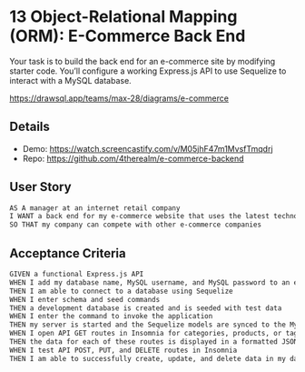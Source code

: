 # 13 Object-Relational Mapping (ORM): E-Commerce Back End
Your task is to build the back end for an e-commerce site by modifying starter code. You’ll configure a working Express.js API to use Sequelize to interact with a MySQL database.

https://drawsql.app/teams/max-28/diagrams/e-commerce


## Details
* Demo: https://watch.screencastify.com/v/M05jhF47m1MvsfTmqdrj
* Repo: https://github.com/4therealm/e-commerce-backend


## User Story

```md
AS A manager at an internet retail company
I WANT a back end for my e-commerce website that uses the latest technologies
SO THAT my company can compete with other e-commerce companies
```

## Acceptance Criteria

```md
GIVEN a functional Express.js API
WHEN I add my database name, MySQL username, and MySQL password to an environment variable file
THEN I am able to connect to a database using Sequelize
WHEN I enter schema and seed commands
THEN a development database is created and is seeded with test data
WHEN I enter the command to invoke the application
THEN my server is started and the Sequelize models are synced to the MySQL database
WHEN I open API GET routes in Insomnia for categories, products, or tags
THEN the data for each of these routes is displayed in a formatted JSON
WHEN I test API POST, PUT, and DELETE routes in Insomnia
THEN I am able to successfully create, update, and delete data in my database
